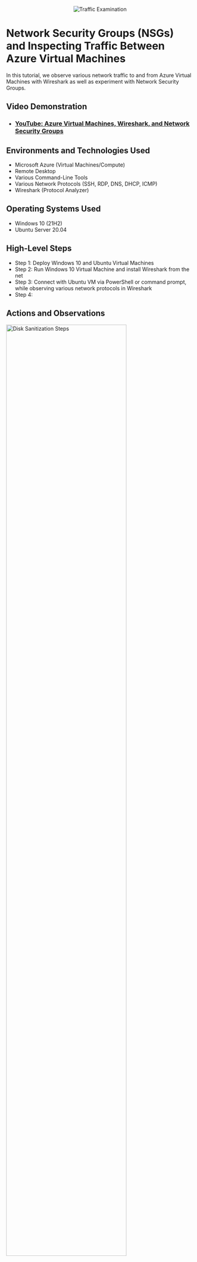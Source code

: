 <p align="center">
<img src="https://i.imgur.com/Ua7udoS.png" alt="Traffic Examination"/>
</p>

<h1>Network Security Groups (NSGs) and Inspecting Traffic Between Azure Virtual Machines</h1>
In this tutorial, we observe various network traffic to and from Azure Virtual Machines with Wireshark as well as experiment with Network Security Groups. <br />


<h2>Video Demonstration</h2>

- ### [YouTube: Azure Virtual Machines, Wireshark, and Network Security Groups](https://www.youtube.com)

<h2>Environments and Technologies Used</h2>

- Microsoft Azure (Virtual Machines/Compute)
- Remote Desktop
- Various Command-Line Tools
- Various Network Protocols (SSH, RDP, DNS, DHCP, ICMP)
- Wireshark (Protocol Analyzer)

<h2>Operating Systems Used </h2>

- Windows 10 (21H2)
- Ubuntu Server 20.04

<h2>High-Level Steps</h2>

- Step 1: Deploy Windows 10 and Ubuntu Virtual Machines
- Step 2: Run Windows 10 Virtual Machine and install Wireshark from the net
- Step 3: Connect with Ubuntu VM via PowerShell or command prompt, while observing various network protocols in Wireshark
- Step 4:

<h2>Actions and Observations</h2>

<p>
<img src="https://i.imgur.com/DJmEXEB.png" height="80%" width="80%" alt="Disk Sanitization Steps"/>
</p>
<p>
Traffic is being observed via a nonstop ping, with Wireshark displaying ICMP communication. Contact with VM2's private IP address is successful. (10.0.0.5 is the private IP of VM2)
</p>
<br />

<p>
<img src="https://i.imgur.com/DJmEXEB.png" height="80%" width="80%" alt="Disk Sanitization Steps"/>
</p>
<p>
Secure shell is being utilized to 'log in' to VM2's private IP address (Provides security over otherwise unsecure network). 
</p>
<br />

<p>
<img src="https://i.imgur.com/DJmEXEB.png" height="80%" width="80%" alt="Disk Sanitization Steps"/>
</p>
<p>
DNS is displayed in Wireshark, and PowerShell is being utilized to retrieve the IP address of a public website.
</p>
<br />

<p>
<img src="https://i.imgur.com/DJmEXEB.png" height="80%" width="80%" alt="Disk Sanitization Steps"/>
</p>
<p>
DHCP is being utilized to issue a new IP address to the Windows 10 VM (VM1), which is displayed in Wireshark. 

  <p>
<img src="https://i.imgur.com/DJmEXEB.png" height="80%" width="80%" alt="Disk Sanitization Steps"/>
</p>
<p>
RDP is being utilized via port number 3389 to connect to  VM2. Non-stop traffic is displayed in Wireshark as a sign of remote access to the Ubunt VM (VM2).
